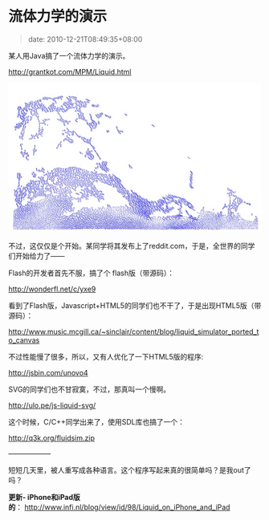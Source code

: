 # 流体力学的演示
>date: 2010-12-21T08:49:35+08:00


某人用Java搞了一个流体力学的演示。


<http://grantkot.com/MPM/Liquid.html>


![](/assets/images/Liquid.jpg "流体力学的演示")


不过，这仅仅是个开始。某同学将其发布上了reddit.com，于是，全世界的同学们开始给力了——



Flash的开发者首先不服，搞了个 flash版（带源码）：


<http://wonderfl.net/c/yxe9>


看到了Flash版，Javascript+HTML5的同学们也不干了，于是出现HTML5版（带源码）：


<http://www.music.mcgill.ca/~sinclair/content/blog/liquid_simulator_ported_to_canvas>


不过性能慢了很多，所以，又有人优化了一下HTML5版的程序:


<http://jsbin.com/unovo4>


SVG的同学们也不甘寂寞，不过，那真叫一个慢啊。


<http://ulo.pe/js-liquid-svg/>


这个时候，C/C++同学出来了，使用SDL库也搞了一个：


<http://q3k.org/fluidsim.zip>


——————


短短几天里，被人重写成各种语言。这个程序写起来真的很简单吗？是我out了吗？


**更新- iPhone和iPad版的**： <http://www.infi.nl/blog/view/id/98/Liquid_on_iPhone_and_iPad>


